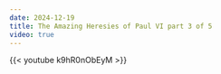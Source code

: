 ```yaml
---
date: 2024-12-19
title: The Amazing Heresies of Paul VI part 3 of 5
video: true
---
```



{{< youtube k9hR0nObEyM >}}
